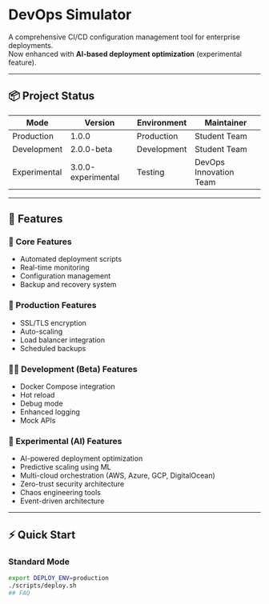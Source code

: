 # DevOps Simulator

A comprehensive CI/CD configuration management tool for enterprise deployments.  
Now enhanced with **AI-based deployment optimization** (experimental feature).

---

## 📦 Project Status

| Mode | Version | Environment | Maintainer |
|------|----------|--------------|-------------|
| Production | 1.0.0 | Production | Student Team |
| Development | 2.0.0-beta | Development | Student Team |
| Experimental | 3.0.0-experimental | Testing | DevOps Innovation Team |

---

## 🚀 Features

### 🔧 Core Features
- Automated deployment scripts  
- Real-time monitoring  
- Configuration management  
- Backup and recovery system  

### 🧱 Production Features
- SSL/TLS encryption  
- Auto-scaling  
- Load balancer integration  
- Scheduled backups  

### 🧑‍💻 Development (Beta) Features
- Docker Compose integration  
- Hot reload  
- Debug mode  
- Enhanced logging  
- Mock APIs  

### 🤖 Experimental (AI) Features
- AI-powered deployment optimization  
- Predictive scaling using ML  
- Multi-cloud orchestration (AWS, Azure, GCP, DigitalOcean)  
- Zero-trust security architecture  
- Chaos engineering tools  
- Event-driven architecture  

---

## ⚡ Quick Start

### Standard Mode
```bash
export DEPLOY_ENV=production
./scripts/deploy.sh
# #   F A Q  
 
